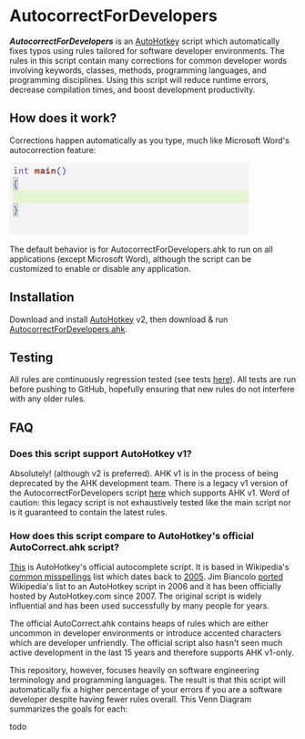 # AutocorrectForDevelopers
**_AutocorrectForDevelopers_** is an [AutoHotkey](https://www.autohotkey.com/) script which automatically fixes typos using rules tailored for software developer environments. The rules in this script contain many corrections for common developer words involving keywords, classes, methods, programming languages, and programming disciplines. Using this script will reduce runtime errors, decrease compilation times, and boost development productivity.

## How does it work?
Corrections happen automatically as you type, much like Microsoft Word's autocorrection feature:

![Load balancer](assets/cpp.gif)

The default behavior is for AutocorrectForDevelopers.ahk to run on all applications (except Microsoft Word), although the script can be customized to enable or disable any application.

## Installation
Download and install [AutoHotkey](https://www.autohotkey.com/) v2, then download & run [AutocorrectForDevelopers.ahk](AutocorrectForDevelopers.ahk).

## Testing
All rules are continuously regression tested (see tests [here](https://github.com/tnear/AutocorrectForDevelopers/tree/main/test)). All tests are run before pushing to GitHub, hopefully ensuring that new rules do not interfere with any older rules.

## FAQ
### Does this script support AutoHotkey v1?
Absolutely! (although v2 is preferred). AHK v1 is in the process of being deprecated by the AHK development team. There is a legacy v1 version of the AutocorrectForDevelopers script [here](assets/AutocorrectForDevelopersV1Legacy.ahk) which supports AHK v1. Word of caution: this legacy script is not exhaustively tested like the main script nor is it guaranteed to contain the latest rules.

### How does this script compare to AutoHotkey's official AutoCorrect.ahk script?
[This](https://www.autohotkey.com/download/AutoCorrect.ahk) is AutoHotkey's official autocomplete script. It is based in Wikipedia's [common misspellings](https://en.wikipedia.org/wiki/Wikipedia:Lists_of_common_misspellings/For_machines) list which dates back to [2005](https://en.wikipedia.org/w/index.php?title=Wikipedia:Lists_of_common_misspellings/For_machines&oldid=11834258). Jim Biancolo [ported](https://www.biancolo.com/blog/autocorrect/) Wikipedia's list to an AutoHotkey script in 2006 and it has been officially hosted by AutoHotkey.com since 2007. The original script is widely influential and has been used successfully by many people for years.

The official AutoCorrect.ahk contains heaps of rules which are either uncommon in developer environments or introduce accented characters which are developer unfriendly. The official script also hasn't seen much active development in the last 15 years and therefore supports AHK v1-only.

This repository, however, focuses heavily on software engineering terminology and programming languages. The result is that this script will automatically fix a higher percentage of your errors if you are a software developer despite having fewer rules overall. This Venn Diagram summarizes the goals for each:

todo